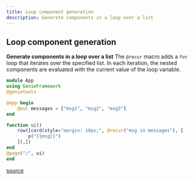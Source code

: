 ```yaml
---
title: Loop component generation
description: Generate components in a loop over a list
---
```


## Loop component generation
**Generate components in a loop over a list**
The `@recur` macro adds a `for` loop that iterates over the specified list. In each iteration, the nested components are evaluated with the current value of the loop variable.

````julia
module App
using GenieFramework
@genietools

@app begin
    @out messages = ["msg1", "msg2", "msg3"]
end

function ui()
    row([card(style="margin: 10px;", @recur("msg in messages"), [
        p("{{msg}}")
    ]),])
end
@page("/", ui)
end
````


[source](https://github.com/GenieFramework/CodeExamples/blob/main/src/2.reactive-ui/loop-component-generation.jl)
